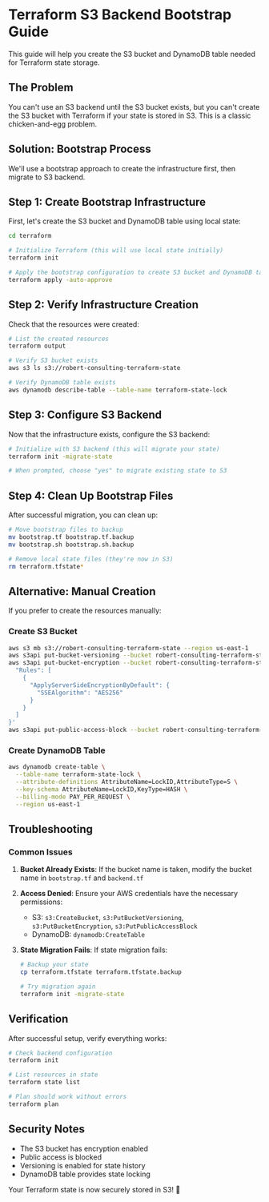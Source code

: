 # Terraform S3 Backend Bootstrap Guide

This guide will help you create the S3 bucket and DynamoDB table needed for Terraform state storage.

## The Problem

You can't use an S3 backend until the S3 bucket exists, but you can't create the S3 bucket with Terraform if your state is stored in S3. This is a classic chicken-and-egg problem.

## Solution: Bootstrap Process

We'll use a bootstrap approach to create the infrastructure first, then migrate to S3 backend.

## Step 1: Create Bootstrap Infrastructure

First, let's create the S3 bucket and DynamoDB table using local state:

```bash
cd terraform

# Initialize Terraform (this will use local state initially)
terraform init

# Apply the bootstrap configuration to create S3 bucket and DynamoDB table
terraform apply -auto-approve
```

## Step 2: Verify Infrastructure Creation

Check that the resources were created:

```bash
# List the created resources
terraform output

# Verify S3 bucket exists
aws s3 ls s3://robert-consulting-terraform-state

# Verify DynamoDB table exists
aws dynamodb describe-table --table-name terraform-state-lock
```

## Step 3: Configure S3 Backend

Now that the infrastructure exists, configure the S3 backend:

```bash
# Initialize with S3 backend (this will migrate your state)
terraform init -migrate-state

# When prompted, choose "yes" to migrate existing state to S3
```

## Step 4: Clean Up Bootstrap Files

After successful migration, you can clean up:

```bash
# Move bootstrap files to backup
mv bootstrap.tf bootstrap.tf.backup
mv bootstrap.sh bootstrap.sh.backup

# Remove local state files (they're now in S3)
rm terraform.tfstate*
```

## Alternative: Manual Creation

If you prefer to create the resources manually:

### Create S3 Bucket

```bash
aws s3 mb s3://robert-consulting-terraform-state --region us-east-1
aws s3api put-bucket-versioning --bucket robert-consulting-terraform-state --versioning-configuration Status=Enabled
aws s3api put-bucket-encryption --bucket robert-consulting-terraform-state --server-side-encryption-configuration '{
  "Rules": [
    {
      "ApplyServerSideEncryptionByDefault": {
        "SSEAlgorithm": "AES256"
      }
    }
  ]
}'
aws s3api put-public-access-block --bucket robert-consulting-terraform-state --public-access-block-configuration "BlockPublicAcls=true,IgnorePublicAcls=true,BlockPublicPolicy=true,RestrictPublicBuckets=true"
```

### Create DynamoDB Table

```bash
aws dynamodb create-table \
  --table-name terraform-state-lock \
  --attribute-definitions AttributeName=LockID,AttributeType=S \
  --key-schema AttributeName=LockID,KeyType=HASH \
  --billing-mode PAY_PER_REQUEST \
  --region us-east-1
```

## Troubleshooting

### Common Issues

1. **Bucket Already Exists**: If the bucket name is taken, modify the bucket name in `bootstrap.tf` and `backend.tf`

2. **Access Denied**: Ensure your AWS credentials have the necessary permissions:
   - S3: `s3:CreateBucket`, `s3:PutBucketVersioning`, `s3:PutBucketEncryption`, `s3:PutPublicAccessBlock`
   - DynamoDB: `dynamodb:CreateTable`

3. **State Migration Fails**: If state migration fails:
   ```bash
   # Backup your state
   cp terraform.tfstate terraform.tfstate.backup
   
   # Try migration again
   terraform init -migrate-state
   ```

## Verification

After successful setup, verify everything works:

```bash
# Check backend configuration
terraform init

# List resources in state
terraform state list

# Plan should work without errors
terraform plan
```

## Security Notes

- The S3 bucket has encryption enabled
- Public access is blocked
- Versioning is enabled for state history
- DynamoDB table provides state locking

Your Terraform state is now securely stored in S3! 🎉
